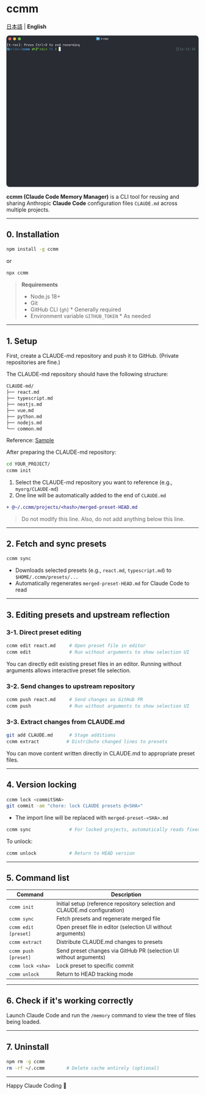 # ccmm

[日本語](README.md) | **English**

![ccmm demo](ccmm.gif)

**ccmm (Claude Code Memory Manager)** is a CLI tool for reusing and sharing Anthropic **Claude Code** configuration files `CLAUDE.md` across multiple projects.

---

## 0. Installation

```bash
npm install -g ccmm
```

or

```bash
npx ccmm
```

> **Requirements**  
> - Node.js 18+  
> - Git  
> - GitHub CLI (`gh`) * Generally required
> - Environment variable `GITHUB_TOKEN` * As needed

---

## 1. Setup

First, create a CLAUDE-md repository and push it to GitHub. (Private repositories are fine.)

The CLAUDE-md repository should have the following structure:
```
CLAUDE-md/
├── react.md
├── typescript.md
├── nextjs.md
├── vue.md
├── python.md
├── nodejs.md
└── common.md
```
Reference: [Sample](https://github.com/Nasubikun/CLAUDE-md)

After preparing the CLAUDE-md repository:

```bash
cd YOUR_PROJECT/
ccmm init
```

1. Select the CLAUDE-md repository you want to reference (e.g., `myorg/CLAUDE-md`)  
2. One line will be automatically added to the end of `CLAUDE.md`

```diff
+ @~/.ccmm/projects/<hash>/merged-preset-HEAD.md
```

> Do not modify this line. Also, do not add anything below this line.

---

## 2. Fetch and sync presets

```bash
ccmm sync
```

- Downloads selected presets (e.g., `react.md`, `typescript.md`) to
  `$HOME/.ccmm/presets/...`  
- Automatically regenerates `merged-preset-HEAD.md` for Claude Code to read

---

## 3. Editing presets and upstream reflection

### 3-1. Direct preset editing

```bash
ccmm edit react.md     # Open preset file in editor
ccmm edit              # Run without arguments to show selection UI
```

You can directly edit existing preset files in an editor. Running without arguments allows interactive preset file selection.

### 3-2. Send changes to upstream repository

```bash
ccmm push react.md     # Send changes as GitHub PR
ccmm push              # Run without arguments to show selection UI
```

### 3-3. Extract changes from CLAUDE.md

```bash
git add CLAUDE.md      # Stage additions
ccmm extract          # Distribute changed lines to presets
```

You can move content written directly in CLAUDE.md to appropriate preset files.

---

## 4. Version locking

```bash
ccmm lock <commitSHA>
git commit -am "chore: lock CLAUDE presets @<SHA>"
```

- The import line will be replaced with `merged-preset-<SHA>.md`  

```bash
ccmm sync              # For locked projects, automatically reads fixed version
```

To unlock:

```bash
ccmm unlock            # Return to HEAD version
```

---

## 5. Command list

| Command | Description |
|---------|-------------|
| `ccmm init` | Initial setup (reference repository selection and CLAUDE.md configuration) |
| `ccmm sync` | Fetch presets and regenerate merged file |
| `ccmm edit [preset]` | Open preset file in editor (selection UI without arguments) |
| `ccmm extract` | Distribute CLAUDE.md changes to presets |
| `ccmm push [preset]` | Send preset changes via GitHub PR (selection UI without arguments) |
| `ccmm lock <sha>` | Lock preset to specific commit |
| `ccmm unlock` | Return to HEAD tracking mode |

---

## 6. Check if it's working correctly

Launch Claude Code and run the `/memory` command to view the tree of files being loaded.

---

## 7. Uninstall

```bash
npm rm -g ccmm
rm -rf ~/.ccmm        # Delete cache entirely (optional)
```

---

Happy Claude Coding 🚀